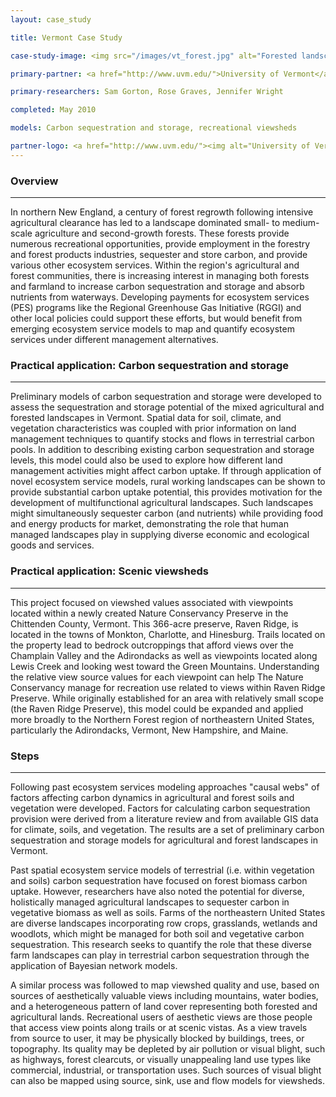 ```yaml
---
layout: case_study

title: Vermont Case Study

case-study-image: <img src="/images/vt_forest.jpg" alt="Forested landscape in northern New England" />

primary-partner: <a href="http://www.uvm.edu/">University of Vermont</a>

primary-researchers: Sam Gorton, Rose Graves, Jennifer Wright

completed: May 2010

models: Carbon sequestration and storage, recreational viewsheds

partner-logo: <a href="http://www.uvm.edu/"><img alt="University of Vermont" src="/images/logos/uvmlogo-words.gif" /></a>
---
```

### Overview
-------------

In northern New England, a century of forest regrowth following
intensive agricultural clearance has led to a landscape dominated
small- to medium-scale agriculture and second-growth forests.  These
forests provide numerous recreational opportunities, provide
employment in the forestry and forest products industries, sequester
and store carbon, and provide various other ecosystem services.
Within the region's agricultural and forest communities, there is
increasing interest in managing both forests and farmland to increase
carbon sequestration and storage and absorb nutrients from waterways.
Developing payments for ecosystem services (PES) programs like the
Regional Greenhouse Gas Initiative (RGGI) and other local policies
could support these efforts, but would benefit from emerging ecosystem
service models to map and quantify ecosystem services under different
management alternatives.

### Practical application: Carbon sequestration and storage
------------------------------------------------------------

Preliminary models of carbon sequestration and storage were developed
to assess the sequestration and storage potential of the mixed
agricultural and forested landscapes in Vermont. Spatial data for
soil, climate, and vegetation characteristics was coupled with prior
information on land management techniques to quantify stocks and flows
in terrestrial carbon pools. In addition to describing existing carbon
sequestration and storage levels, this model could also be used to
explore how different land management activities might affect carbon
uptake.  If through application of novel ecosystem service models,
rural working landscapes can be shown to provide substantial carbon
uptake potential, this provides motivation for the development of
multifunctional agricultural landscapes. Such landscapes might
simultaneously sequester carbon (and nutrients) while providing food
and energy products for market, demonstrating the role that human
managed landscapes play in supplying diverse economic and ecological
goods and services.

### Practical application: Scenic viewsheds
--------------------------------------------

This project focused on viewshed values associated with viewpoints
located within a newly created Nature Conservancy Preserve in the
Chittenden County, Vermont.  This 366-acre preserve, Raven Ridge, is
located in the towns of Monkton, Charlotte, and Hinesburg. Trails
located on the property lead to bedrock outcroppings that afford views
over the Champlain Valley and the Adirondacks as well as viewpoints
located along Lewis Creek and looking west toward the Green
Mountains. Understanding the relative view source values for each
viewpoint can help The Nature Conservancy manage for recreation use
related to views within Raven Ridge Preserve.  While originally
established for an area with relatively small scope (the Raven Ridge
Preserve), this model could be expanded and applied more broadly to
the Northern Forest region of northeastern United States, particularly
the Adirondacks, Vermont, New Hampshire, and Maine.

### Steps
----------

Following past ecosystem services modeling approaches "causal webs" of
factors affecting carbon dynamics in agricultural and forest soils and
vegetation were developed. Factors for calculating carbon
sequestration provision were derived from a literature review and from
available GIS data for climate, soils, and vegetation. The results are
a set of preliminary carbon sequestration and storage models for
agricultural and forest landscapes in Vermont.

Past spatial ecosystem service models of terrestrial (i.e. within
vegetation and soils) carbon sequestration have focused on forest
biomass carbon uptake. However, researchers have also noted the
potential for diverse, holistically managed agricultural landscapes to
sequester carbon in vegetative biomass as well as soils. Farms of the
northeastern United States are diverse landscapes incorporating row
crops, grasslands, wetlands and woodlots, which might be managed for
both soil and vegetative carbon sequestration. This research seeks to
quantify the role that these diverse farm landscapes can play in
terrestrial carbon sequestration through the application of Bayesian
network models.

A similar process was followed to map viewshed quality and use, based
on sources of aesthetically valuable views including mountains, water
bodies, and a heterogeneous pattern of land cover representing both
forested and agricultural lands.  Recreational users of aesthetic
views are those people that access view points along trails or at
scenic vistas.  As a view travels from source to user, it may be
physically blocked by buildings, trees, or topography.  Its quality
may be depleted by air pollution or visual blight, such as highways,
forest clearcuts, or visually unappealing land use types like
commercial, industrial, or transportation uses.  Such sources of
visual blight can also be mapped using source, sink, use and flow
models for viewsheds.
